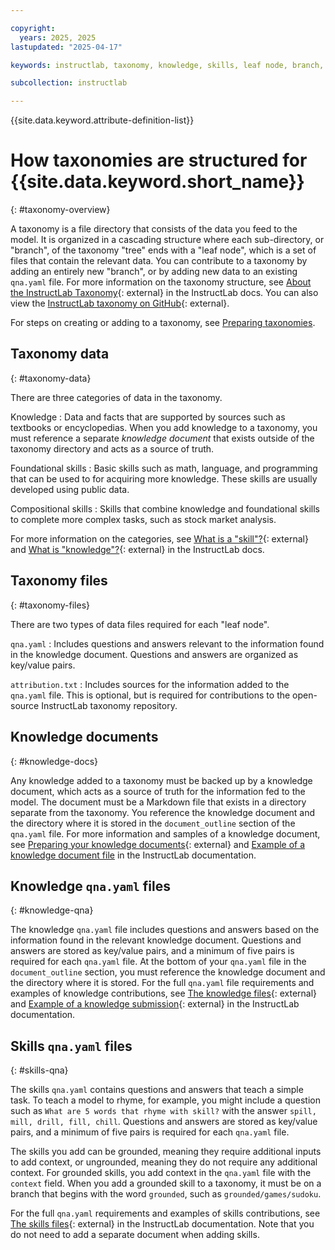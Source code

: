 ```yaml
---

copyright:
  years: 2025, 2025
lastupdated: "2025-04-17"

keywords: instructlab, taxonomy, knowledge, skills, leaf node, branch, qna, files, documents

subcollection: instructlab

---
```


{{site.data.keyword.attribute-definition-list}}

# How taxonomies are structured for {{site.data.keyword.short_name}}
{: #taxonomy-overview}

A taxonomy is a file directory that consists of the data you feed to the model. It is organized in a cascading structure where each sub-directory, or "branch", of the taxonomy "tree" ends with a "leaf node", which is a set of files that contain the relevant data. You can contribute to a taxonomy by adding an entirely new "branch", or by adding new data to an existing `qna.yaml` file. For more information on the taxonomy structure, see [About the InstructLab Taxonomy](https://docs.instructlab.ai/taxonomy/){: external} in the InstructLab docs. You can also view the [InstructLab taxonomy on GitHub](https://github.com/instructlab/taxonomy){: external}.

For steps on creating or adding to a taxonomy, see [Preparing taxonomies](/docs/instructlab?topic=instructlab-taxonomy-prep).

## Taxonomy data
{: #taxonomy-data}

There are three categories of data in the taxonomy.

Knowledge
:   Data and facts that are supported by sources such as textbooks or encyclopedias. When you add knowledge to a taxonomy, you must reference a separate *knowledge document* that exists outside of the taxonomy directory and acts as a source of truth.

Foundational skills
:   Basic skills such as math, language, and programming that can be used to for acquiring more knowledge. These skills are usually developed using public data.

Compositional skills
:   Skills that combine knowledge and foundational skills to complete more complex tasks, such as stock market analysis.

For more information on the categories, see [What is a "skill"?](https://docs.instructlab.ai/taxonomy/skills/){: external} and [What is "knowledge"?](https://docs.instructlab.ai/taxonomy/knowledge/){: external} in the InstructLab docs. 

## Taxonomy files
{: #taxonomy-files}

There are two types of data files required for each "leaf node".

`qna.yaml`
:   Includes questions and answers relevant to the information found in the knowledge document. Questions and answers are organized as key/value pairs. 

`attribution.txt`
:   Includes sources for the information added to the `qna.yaml` file. This is optional, but is required for contributions to the open-source InstructLab taxonomy repository.

## Knowledge documents
{: #knowledge-docs}

Any knowledge added to a taxonomy must be backed up by a knowledge document, which acts as a source of truth for the information fed to the model. The document must be a Markdown file that exists in a directory separate from the taxonomy. You reference the knowledge document and the directory where it is stored in the `document_outline` section of the `qna.yaml` file. For more information and samples of a knowledge document, see [Preparing your knowledge documents](https://docs.instructlab.ai/taxonomy/upstream/knowledge_contribution_details/#preparing-your-knowledge-documents){: external} and [Example of a knowledge document file](https://github.com/instructlab/taxonomy?tab=readme-ov-file#knowledge-markdown-file-example) in the InstructLab documentation.

## Knowledge `qna.yaml` files
{: #knowledge-qna}

The knowledge `qna.yaml` file includes questions and answers based on the information found in the relevant knowledge document. Questions and answers are stored as key/value pairs, and a minimum of five pairs is required for each `qna.yaml` file. At the bottom of your `qna.yaml` file in the `document_outline` section, you must reference the knowledge document and the directory where it is stored. For the full `qna.yaml` file requirements and examples of knowledge contributions, see [The knowledge files](https://docs.instructlab.ai/taxonomy/knowledge/file_structure/#the-knowledge-files){: external} and [Example of a knowledge submission](https://docs.instructlab.ai/taxonomy/knowledge/file_structure/#example-of-a-knowledge-submission){: external} in the InstructLab documentation. 

## Skills `qna.yaml` files
{: #skills-qna}

The skills `qna.yaml` contains questions and answers that teach a simple task. To teach a model to rhyme, for example, you might include a question such as `What are 5 words that rhyme with skill?` with the answer `spill, mill, drill, fill, chill`. Questions and answers are stored as key/value pairs, and a minimum of five pairs is required for each `qna.yaml` file.

The skills you add can be grounded, meaning they require additional inputs to add context, or ungrounded, meaning they do not require any additional context. For grounded skills, you add context in the `qna.yaml` file with the `context` field. When you add a grounded skill to a taxonomy, it must be on a branch that begins with the word `grounded`, such as `grounded/games/sudoku`.

For the full `qna.yaml` requirements and examples of skills contributions, see [The skills files](https://docs.instructlab.ai/taxonomy/skills/file_structure/#the-skills-files){: external} in the InstructLab documentation. Note that you do not need to add a separate document when adding skills. 
